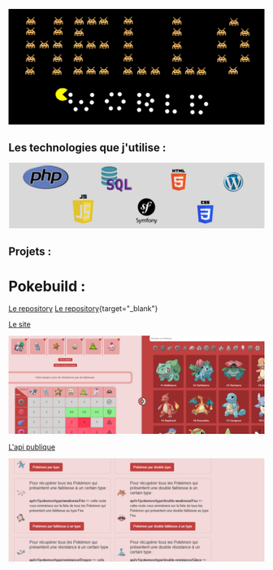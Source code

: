 ![alt text](https://github.com/Geoffrey-Cauchois/Geoffrey-Cauchois/blob/main/img/header.png?raw=true)

## Les technologies que j'utilise :

![alt text](https://github.com/Geoffrey-Cauchois/Geoffrey-Cauchois/blob/main/img/techs.PNG?raw=true)

## Projets :
# Pokebuild :

<a href="https://github.com/O-clock-Marty/project-pokemon-team-builder-backend" target="_blank">Le repository</a>
[Le repository](https://github.com/O-clock-Marty/project-pokemon-team-builder-backend){target="_blank"}

<a href="http://pokebuild.xyz" target="_blank">Le site</a>

![alt text](https://github.com/Geoffrey-Cauchois/Geoffrey-Cauchois/blob/main/img/pokebuild.PNG?raw=true)

<a href="http://ec2-54-209-63-59.compute-1.amazonaws.com/api/v1" target="_blank">L'api publique</a>

![alt text](https://github.com/Geoffrey-Cauchois/Geoffrey-Cauchois/blob/main/img/pokebuild_api.PNG?raw=true)

<!--
**Geoffrey-Cauchois/Geoffrey-Cauchois** is a ✨ _special_ ✨ repository because its `README.md` (this file) appears on your GitHub profile.

Here are some ideas to get you started:

- 🔭 I’m currently working on ...
- 🌱 I’m currently learning ...
- 👯 I’m looking to collaborate on ...
- 🤔 I’m looking for help with ...
- 💬 Ask me about ...
- 📫 How to reach me: ...
- 😄 Pronouns: ...
- ⚡ Fun fact: ...
-->
